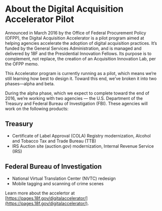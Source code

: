 # About the Digital Acquisition Accelerator Pilot

Announced in March 2016 by the Office of Federal Procurement Policy (OFPP), the Digital Acquisition Accelerator is a pilot program aimed at helping agencies accelerate the adoption of digital acquisition practices. It’s funded by the General Services Administration, and is managed and delivered by 18F and the Presidential Innovation Fellows. Its purpose is to complement, not replace, the creation of an Acquisition Innovation Lab, per the OFPP memo.

This Accelerator program is currently running as a pilot, which means we’re still learning how best to design it. Toward this end, we’ve broken it into two phases—alpha and beta.

During the alpha phase, which we expect to complete toward the end of 2016, we’re working with two agencies — the U.S. Department of the Treasury and Federal Bureau of Investigation (FBI). These agencies will work on the following products:

## Treasury

* Certificate of Label Approval (COLA) Registry modernization, Alcohol and Tobacco Tax and Trade Bureau (TTB)
* IRS Auction site (auction.gov) modernization, Internal Revenue Service (IRS)

## Federal Bureau of Investigation

* National Virtual Translation Center (NVTC) redesign
* Mobile tagging and scanning of crime scenes


Learn more about the accelertor at [https://pages.18f.gov/digitalaccelerator/](https://pages.18f.gov/digitalaccelerator/).
